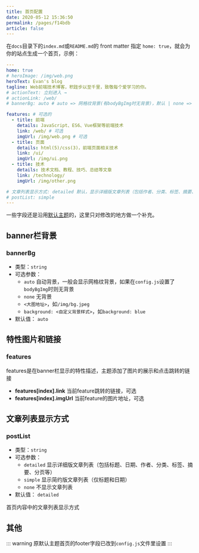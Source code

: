 ```yaml
---
title: 首页配置
date: 2020-05-12 15:36:50
permalink: /pages/f14bdb
article: false
---
```


在`docs`目录下的`index.md`或`README.md`的 front matter 指定 `home: true`，就会为你的站点生成一个首页，示例：

```yaml
---
home: true
# heroImage: /img/web.png
heroText: Evan's blog
tagline: Web前端技术博客，积跬步以至千里，致敬每个爱学习的你。
# actionText: 立刻进入 →
# actionLink: /web/
# bannerBg: auto # auto => 网格纹背景(有bodyBgImg时无背景)，默认 | none => 无 | '大图地址' | background: 自定义背景样式       提示：如发现文本颜色不适应你的背景时可以到palette.styl修改$bannerTextColor变量

features: # 可选的
  - title: 前端
    details: JavaScript、ES6、Vue框架等前端技术
    link: /web/ # 可选
    imgUrl: /img/web.png # 可选
  - title: 页面
    details: html(5)/css(3)，前端页面相关技术
    link: /ui/
    imgUrl: /img/ui.png
  - title: 技术
    details: 技术文档、教程、技巧、总结等文章
    link: /technology/
    imgUrl: /img/other.png

# 文章列表显示方式: detailed 默认，显示详细版文章列表（包括作者、分类、标签、摘要、分页等）| simple => 显示简约版文章列表（仅标题和日期）| none 不显示文章列表
# postList: simple
---
```

一些字段还是沿用[默认主题](https://vuepress.vuejs.org/zh/theme/default-theme-config.html#%E9%A6%96%E9%A1%B5)的，这里只对修改的地方做一个补充。


## banner栏背景
### bannerBg
  * 类型：`string`
  * 可选参数：
    * `auto` 自动背景，一般会显示网格纹背景，如果在`config.js`设置了`bodyBgImg`时则无背景
    * `none` 无背景
    * `<大图地址>`，如`/img/bg.jpeg`
    * `background: <自定义背景样式>`，如`background: blue`
  * 默认值： `auto`

## 特性图片和链接
### features
features是在banner栏显示的特性描述，主题添加了图片的展示和点击跳转的链接
*  **features[index].link** 当前feature跳转的链接，可选
*  **features[index].imgUrl** 当前feature的图片地址，可选


## 文章列表显示方式
### postList
  * 类型：`string`
  * 可选参数：
    * `detailed` 显示详细版文章列表（包括标题、日期、作者、分类、标签、摘要、分页等）
    * `simple` 显示简约版文章列表（仅标题和日期）
    * `none` 不显示文章列表
  * 默认值： `detailed`

首页内容中的文章列表显示方式

## 其他
::: warning
原默认主题首页的footer字段已改到`config.js`文件里设置
:::